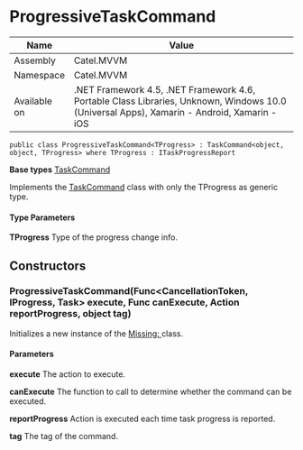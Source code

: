 

# ProgressiveTaskCommand

Name|Value
---|---
Assembly|Catel.MVVM
Namespace|Catel.MVVM
Available on|.NET Framework 4.5, .NET Framework 4.6, Portable Class Libraries, Unknown, Windows 10.0 (Universal Apps), Xamarin - Android, Xamarin - iOS

```
public class ProgressiveTaskCommand<TProgress> : TaskCommand<object, object, TProgress> where TProgress : ITaskProgressReport 
```

**Base types**
[TaskCommand]()


Implements the [TaskCommand](#) class with only the TProgress as generic type.

#### Type Parameters

**TProgress**
Type of the progress change info.



## Constructors

### ProgressiveTaskCommand(Func<CancellationToken, IProgress<TProgress>, Task> execute, Func<bool> canExecute, Action<TProgress> reportProgress, object tag)

Initializes a new instance of the [Missing: <see cref="T:Catel.MVVM.TaskCommand`1" />](#) class.

#### Parameters

**execute**
The action to execute.

**canExecute**
The function to call to determine whether the command can be executed.

**reportProgress**
Action is executed each time task progress is reported.

**tag**
The tag of the command.



